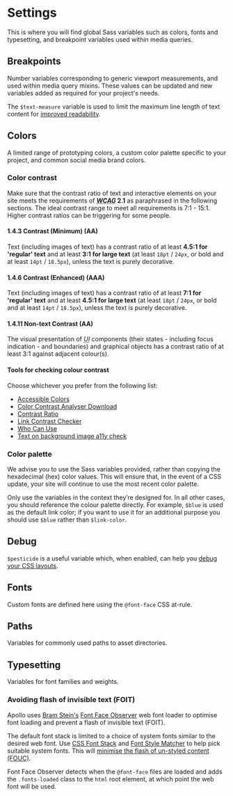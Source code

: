 # Settings

This is where you will find global Sass variables such as colors, fonts and typesetting, and breakpoint variables used within media queries.

## Breakpoints

Number variables corresponding to generic viewport measurements, and used within media query mixins. These values can be updated and new variables added as required for your project's needs.

The `$text-measure` variable is used to limit the maximum line length of text content for [improved readability](http://webtypography.net/2.1.2).

## Colors

A limited range of prototyping colors, a custom color palette specific to your project, and common social media brand colors.

### Color contrast

Make sure that the contrast ratio of text and interactive elements on your site meets the requirements of **<dfn id="wcag"><abbr title="Web Content Accessibility Guidelines">WCAG</abbr></dfn> 2.1** as paraphrased in the following sections. The ideal contrast range to meet all requirements is 7:1 - 15:1. Higher contrast ratios can be triggering for some people.

#### 1.4.3 Contrast (Minimum) (AA)

Text (including images of text) has a contrast ratio of at least **4.5:1 for 'regular' text** and at least **3:1 for large text** (at least `18pt` / `24px`, or bold and at least `14pt` / `18.5px`), unless the text is purely decorative.

#### 1.4.6 Contrast (Enhanced) (AAA)

Text (including images of text) has a contrast ratio of at least **7:1 for 'regular' text** and at least **4.5:1 for large text** (at least `18pt` / `24px`, or bold and at least `14pt` / `18.5px`), unless the text is purely decorative.

#### 1.4.11 Non-text Contrast (AA)

The visual presentation of <dfn id="ui"><abbr title="user interface">UI</abbr></dfn> components (their states - including focus indication - and boundaries) and graphical objects has a contrast ratio of at least 3:1 against adjacent colour(s).

#### Tools for checking colour contrast

Choose whichever you prefer from the following list:

- [Accessible Colors](https://accessible-colors.com/)
- [Color Contrast Analyser Download](https://www.tpgi.com/cca-download/)
- [Contrast Ratio](https://contrast-ratio.com/)
- [Link Contrast Checker](https://webaim.org/resources/linkcontrastchecker/)
- [Who Can Use](https://whocanuse.com/)
- [Text on background image a11y check](https://www.brandwood.com/a11y/)

### Color palette

We advise you to use the Sass variables provided, rather than copying the hexadecimal (hex) color values. This will ensure that, in the event of a CSS update, your site will continue to use the most recent color palette.

Only use the variables in the context they’re designed for. In all other cases, you should reference the colour palette directly. For example, `$blue` is used as the default link color; if you want to use it for an additional purpose you should use `$blue` rather than `$link-color`.

## Debug

`$pesticide` is a useful variable which, when enabled, can help you [debug your CSS layouts](https://github.com/mrmrs/pesticide).

## Fonts

Custom fonts are defined here using the `@font-face` CSS at-rule.

## Paths

Variables for commonly used paths to asset directories.

## Typesetting

Variables for font families and weights.

### Avoiding flash of invisible text (FOIT)

Apollo uses [Bram Stein's](https://github.com/bramstein) [Font Face Observer](https://fontfaceobserver.com/) web font loader to optimise font loading and prevent a flash of invisible text (FOIT).

The default font stack is limited to a choice of system fonts similar to the desired web font. Use [CSS Font Stack](https://www.cssfontstack.com/) and [Font Style Matcher](https://meowni.ca/font-style-matcher/) to help pick suitable system fonts. This will [minimise the flash of un-styled content (FOUC)](https://helenvholmes.com/writing/type-is-your-right/).

Font Face Observer detects when the `@font-face` files are loaded and adds the `.fonts-loaded` class to the `html` root element, at which point the web font will be used.